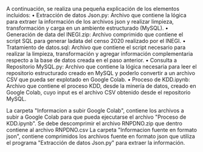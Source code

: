 A continuación, se realiza una pequeña explicación de los elementos incluidos:
• Extracción de datos Json.py: Archivo que contiene la lógica para extraer la información de los archivos json y realizar limpieza, transformación y carga en un ambiente estructurado (MySQL).
• Generación de data del INEGI.zip: Archivo comprimido que contiene el script SQL para generar ladata del censo 2020 realizado por el INEGI.
• Tratamiento de datos.sql: Archivo que contiene el script necesario para realizar la limpieza, transformación y agregar información complementaria respecto a la base de datos creada en el paso anterior.
• Consulta a Repositorio MySQL.py: Archivo que contiene la lógica necesaria para leer el repositorio estructurado creado en MySQL y poderlo convertir a un archivo CSV que pueda ser explotado en Google Colab.
• Proceso de KDD.ipynb: Archivo que contiene el proceso KDD, desde la minería de datos, creado en Google Colab, cuyo input es el archivo CSV obtenido desde el repositorio MySQL.

La carpeta "Informacion a subir Google Colab", contiene los archivos a subir a Google Colab para que pueda ejecutarse el archivo "Proceso de KDD.ipynb". Se debe descomprimir el archivo RNPDNO.zip que dentro contiene al archivo RNPDNO.csv
La carpeta "Informacion fuente en formato json", contiene comprimidos los archivos fuente en formato json que utiliza el programa "Extracción de datos Json.py" para extraer la información.